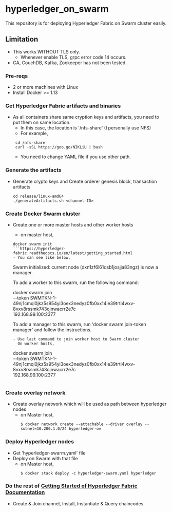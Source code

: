 # hyperledger_on_swarm

This repository is for deploying Hyperledger Fabric on Swarm cluster easily.

## Limitation
* This works WITHOUT TLS only.
  - Whenever enable TLS, grpc error code 14 occurs.
* CA, CouchDB, Kafka, Zookeeper has not been tested.

### Pre-reqs
- 2 or more machines with Linux
- Install Docker >= 1.13

### Get Hyperledger Fabric artifacts and binaries
* As all containers share same cryption keys and artifacts, you need to put them on same location.
   - In this case, the location is '/nfs-share' (I personally use NFS)
   - For example,
   ```
    cd /nfs-share
    curl -sSL https://goo.go/NIKLiU | bash
    ```
    - You need to change YAML file if you use other path.
    
### Generate the artifacts
* Generate crypto keys and Create orderer genesis block, transaction artifacts
  ```
  cd release/linux-amd64
  ./generateArtifacts.sh <channel-ID>
  ```
  
### Create Docker Swarm cluster
* Create one or more master hosts and other worker hosts
  - on master host,
  ```
  docker swarm init
  ```https://hyperledger-fabric.readthedocs.io/en/latest/getting_started.html
  - You can see like below,
  ```
  Swarm initialized: current node (dxn1zf6l61qsb1josjja83ngz) is now a manager.
 
  To add a worker to this swarm, run the following command:
 
    docker swarm join \
    --token SWMTKN-1-49nj1cmql0jkz5s954yi3oex3nedyz0fb0xx14ie39trti4wxv-8vxv8rssmk743ojnwacrr2e7c \
    192.168.99.100:2377
 
  To add a manager to this swarm, run 'docker swarm join-token manager' and follow the instructions.
   ```
   - Use last command to join worker host to Swarm cluster
     On worker hosts,
    ```
     docker swarm join \
    --token SWMTKN-1-49nj1cmql0jkz5s954yi3oex3nedyz0fb0xx14ie39trti4wxv-8vxv8rssmk743ojnwacrr2e7c \
    192.168.99.100:2377
    ```
### Create overlay network
* Create overlay network which will be used as path between hyperledger nodes
  - on Master host,
    ```
    $ docker network create --attachable --driver overlay --subnet=10.200.1.0/24 hyperledger-ov
    ```
### Deploy Hyperledger nodes
* Get 'hyperledger-swarm.yaml' file
* Deploy on Swarm with that file
  - on Master host,
    ```
    $ docker stack deploy -c hyperledger-swarm.yaml hyperledger
    ```

### Do the rest of [Getting Started of Hyperledger Fabric Documentation](https://hyperledger-fabric.readthedocs.io/en/latest/getting_started.html)
* Create & Join channel, Install, Instantiate & Query chaincodes

